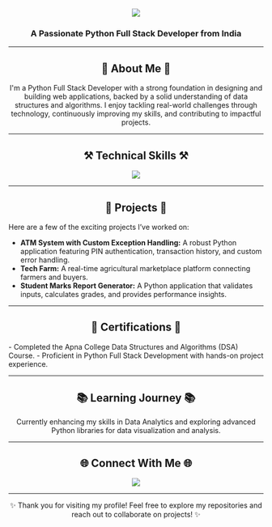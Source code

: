 <h1 align="center">
    <img src="https://readme-typing-svg.herokuapp.com/?font=Righteous&size=35&center=true&vCenter=true&width=500&height=70&duration=4000&lines=Hello!+👋;+I'm+Prajwal+Bhutkar!;" />
</h1>

<h3 align="center">A Passionate Python Full Stack Developer from India</h3>

---

<h2 align="center">🌟 About Me 🌟</h2>
<p align="center">
I'm a Python Full Stack Developer with a strong foundation in designing and building web applications, backed by a solid understanding of data structures and algorithms. I enjoy tackling real-world challenges through technology, continuously improving my skills, and contributing to impactful projects.
</p>

---

<h2 align="center">⚒ Technical Skills ⚒</h2>
<div align="center">
    <img src="https://skillicons.dev/icons?i=html,css,bootstrap,tailwind,javascript,python,django,flask,mysql,sqlite,git,github" />
</div>

---

<h2 align="center">🚀 Projects 🚀</h2>
<p>
    Here are a few of the exciting projects I’ve worked on:
</p>
<ul>
    <li><b>ATM System with Custom Exception Handling:</b> A robust Python application featuring PIN authentication, transaction history, and custom error handling.</li>
    <li><b>Tech Farm:</b> A real-time agricultural marketplace platform connecting farmers and buyers.</li>
    <li><b>Student Marks Report Generator:</b> A Python application that validates inputs, calculates grades, and provides performance insights.</li>
</ul>

---

<h2 align="center">📜 Certifications 📜</h2>
- Completed the Apna College Data Structures and Algorithms (DSA) Course.  
- Proficient in Python Full Stack Development with hands-on project experience.

---

<h2 align="center">📚 Learning Journey 📚</h2>
<p align="center">
Currently enhancing my skills in Data Analytics and exploring advanced Python libraries for data visualization and analysis.
</p>

---

<h2 align="center">🌐 Connect With Me 🌐</h2>
<div align="center">
    <a href="https://www.linkedin.com/in/bhutkarprajwal" target="_blank">
        <img src="https://img.shields.io/badge/LinkedIn-0077B5?style=for-the-badge&logo=linkedin&logoColor=white" />
    </a>
</div>

---

<p align="center">✨ Thank you for visiting my profile! Feel free to explore my repositories and reach out to collaborate on projects! ✨</p>
